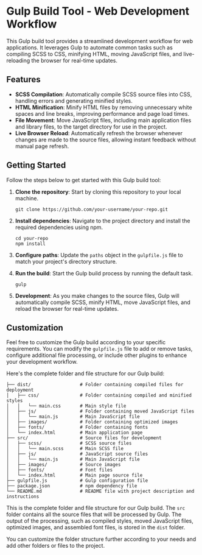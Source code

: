 # Gulp Build Tool - Web Development Workflow

This Gulp build tool provides a streamlined development workflow for web applications. It leverages Gulp to automate common tasks such as compiling SCSS to CSS, minifying HTML, moving JavaScript files, and live-reloading the browser for real-time updates.

## Features

- **SCSS Compilation**: Automatically compile SCSS source files into CSS, handling errors and generating minified styles.
- **HTML Minification**: Minify HTML files by removing unnecessary white spaces and line breaks, improving performance and page load times.
- **File Movement**: Move JavaScript files, including main application files and library files, to the target directory for use in the project.
- **Live Browser Reload**: Automatically refresh the browser whenever changes are made to the source files, allowing instant feedback without manual page refresh.

## Getting Started

Follow the steps below to get started with this Gulp build tool:

1. **Clone the repository**: Start by cloning this repository to your local machine.
   ```
   git clone https://github.com/your-username/your-repo.git
   ```

2. **Install dependencies**: Navigate to the project directory and install the required dependencies using npm.
   ```
   cd your-repo
   npm install
   ```

3. **Configure paths**: Update the `paths` object in the `gulpfile.js` file to match your project's directory structure.

4. **Run the build**: Start the Gulp build process by running the default task.
   ```
   gulp
   ```

5. **Development**: As you make changes to the source files, Gulp will automatically compile SCSS, minify HTML, move JavaScript files, and reload the browser for real-time updates.

## Customization

Feel free to customize the Gulp build according to your specific requirements. You can modify the `gulpfile.js` file to add or remove tasks, configure additional file processing, or include other plugins to enhance your development workflow.


Here's the complete folder and file structure for our Gulp build:

```
├── dist/                  # Folder containing compiled files for deployment
│   ├── css/               # Folder containing compiled and minified styles
│   │   └── main.css       # Main style file
│   ├── js/                # Folder containing moved JavaScript files
│   │   └── main.js        # Main JavaScript file
│   ├── images/            # Folder containing optimized images
│   ├── fonts/             # Folder containing fonts
│   └── index.html         # Main application page
├── src/                   # Source files for development
│   ├── scss/              # SCSS source files
│   │   └── main.scss      # Main SCSS file
│   ├── js/                # JavaScript source files
│   │   └── main.js        # Main JavaScript file
│   ├── images/            # Source images
│   ├── fonts/             # Font files
│   └── index.html         # Main page source file
├── gulpfile.js            # Gulp configuration file
├── package.json           # npm dependency file
└── README.md              # README file with project description and instructions
```

This is the complete folder and file structure for our Gulp build. The `src` folder contains all the source files that will be processed by Gulp. The output of the processing, such as compiled styles, moved JavaScript files, optimized images, and assembled font files, is stored in the `dist` folder.

You can customize the folder structure further according to your needs and add other folders or files to the project.
